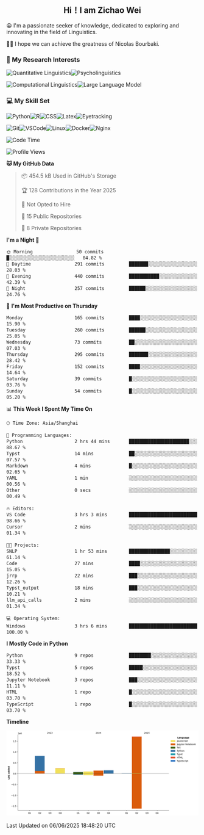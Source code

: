 

## <div align="center">Hi！I am Zichao Wei</div>

😀 I'm a passionate seeker of knowledge, dedicated to exploring and innovating in the field of Linguistics.

🙋‍♂️ I hope we can achieve the greatness of Nicolas Bourbaki.

### 🔬 My Research Interests

![Quantitative Linguistics](https://img.shields.io/badge/Quantitative%20Linguistics-%230072CC.svg?&style=for-the-badge&logo=appveyor&logoColor=white)![Psycholinguistics](https://img.shields.io/badge/Psycholinguistics-%2301a3a1.svg?&style=for-the-badge&logo=AWS%20Amplify&logoColor=white)

![Computational Linguistics](https://img.shields.io/badge/Computational%20Linguistics-%231877F2.svg?&style=for-the-badge&logo=Markdown&logoColor=white)![Large Language Model](https://img.shields.io/badge/Large%20Language%20Model-%23F76300.svg?&style=for-the-badge&logo=Android&logoColor=white)

### 💻 My Skill Set

![Python](https://img.shields.io/badge/Python-%2314354C.svg?style=for-the-badge&logo=python&logoColor=white&color=2AB3E3)![R](https://img.shields.io/badge/-R-276DC3?style=for-the-badge&logo=r&logoColor=white)![CSS](https://img.shields.io/badge/-CSS-1572B6?style=for-the-badge&logo=css3&logoColor=white)![Latex](https://img.shields.io/badge/-Latex-008080?style=for-the-badge&logo=latex&logoColor=white)![Eyetracking](https://img.shields.io/badge/Eyetracking-%230078D6?style=for-the-badge&logo=SearXNG&logoColor=#3050FF)

![Git](https://img.shields.io/badge/-Git-F05032?style=for-the-badge&logo=git&logoColor=white)![VSCode](https://img.shields.io/badge/-VSCode-007ACC?style=for-the-badge&logo=visual-studio-code&logoColor=white)![Linux](https://img.shields.io/badge/-Linux-FCC624?style=for-the-badge&logo=linux&logoColor=black)![Docker](https://img.shields.io/badge/-Docker-2496ED?style=for-the-badge&logo=docker&logoColor=white)![Nginx](https://img.shields.io/badge/-Nginx-009639?style=for-the-badge&logo=nginx&logoColor=white)

<!--START_SECTION:waka-->
![Code Time](http://img.shields.io/badge/Code%20Time-477%20hrs%2054%20mins-blue)

![Profile Views](http://img.shields.io/badge/Profile%20Views-0-blue)

**🐱 My GitHub Data** 

> 📦 454.5 kB Used in GitHub's Storage 
 > 
> 🏆 128 Contributions in the Year 2025
 > 
> 🚫 Not Opted to Hire
 > 
> 📜 15 Public Repositories 
 > 
> 🔑 8 Private Repositories 
 > 
**I'm a Night 🦉** 

```text
🌞 Morning                50 commits          █░░░░░░░░░░░░░░░░░░░░░░░░   04.82 % 
🌆 Daytime                291 commits         ███████░░░░░░░░░░░░░░░░░░   28.03 % 
🌃 Evening                440 commits         ███████████░░░░░░░░░░░░░░   42.39 % 
🌙 Night                  257 commits         ██████░░░░░░░░░░░░░░░░░░░   24.76 % 
```
📅 **I'm Most Productive on Thursday** 

```text
Monday                   165 commits         ████░░░░░░░░░░░░░░░░░░░░░   15.90 % 
Tuesday                  260 commits         ██████░░░░░░░░░░░░░░░░░░░   25.05 % 
Wednesday                73 commits          ██░░░░░░░░░░░░░░░░░░░░░░░   07.03 % 
Thursday                 295 commits         ███████░░░░░░░░░░░░░░░░░░   28.42 % 
Friday                   152 commits         ████░░░░░░░░░░░░░░░░░░░░░   14.64 % 
Saturday                 39 commits          █░░░░░░░░░░░░░░░░░░░░░░░░   03.76 % 
Sunday                   54 commits          █░░░░░░░░░░░░░░░░░░░░░░░░   05.20 % 
```


📊 **This Week I Spent My Time On** 

```text
🕑︎ Time Zone: Asia/Shanghai

💬 Programming Languages: 
Python                   2 hrs 44 mins       ██████████████████████░░░   88.67 % 
Typst                    14 mins             ██░░░░░░░░░░░░░░░░░░░░░░░   07.57 % 
Markdown                 4 mins              █░░░░░░░░░░░░░░░░░░░░░░░░   02.65 % 
YAML                     1 min               ░░░░░░░░░░░░░░░░░░░░░░░░░   00.56 % 
Other                    0 secs              ░░░░░░░░░░░░░░░░░░░░░░░░░   00.49 % 

🔥 Editors: 
VS Code                  3 hrs 3 mins        █████████████████████████   98.66 % 
Cursor                   2 mins              ░░░░░░░░░░░░░░░░░░░░░░░░░   01.34 % 

🐱‍💻 Projects: 
SNLP                     1 hr 53 mins        ███████████████░░░░░░░░░░   61.14 % 
Code                     27 mins             ████░░░░░░░░░░░░░░░░░░░░░   15.05 % 
jrrp                     22 mins             ███░░░░░░░░░░░░░░░░░░░░░░   12.26 % 
Typst_output             18 mins             ███░░░░░░░░░░░░░░░░░░░░░░   10.21 % 
llm_api_calls            2 mins              ░░░░░░░░░░░░░░░░░░░░░░░░░   01.34 % 

💻 Operating System: 
Windows                  3 hrs 6 mins        █████████████████████████   100.00 % 
```

**I Mostly Code in Python** 

```text
Python                   9 repos             ████████░░░░░░░░░░░░░░░░░   33.33 % 
Typst                    5 repos             █████░░░░░░░░░░░░░░░░░░░░   18.52 % 
Jupyter Notebook         3 repos             ███░░░░░░░░░░░░░░░░░░░░░░   11.11 % 
HTML                     1 repo              █░░░░░░░░░░░░░░░░░░░░░░░░   03.70 % 
TypeScript               1 repo              █░░░░░░░░░░░░░░░░░░░░░░░░   03.70 % 
```



**Timeline**

![Lines of Code chart](https://raw.githubusercontent.com/exusiaiwei/exusiaiwei/main/assets/bar_graph.png)


 Last Updated on 06/06/2025 18:48:20 UTC
<!--END_SECTION:waka-->
